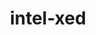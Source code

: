 ---
title: "intel-xed"
layout: cache
category: package
meta: {"versions": ["2019.03.01", "12.0.1"], "compilers": ["gcc@8.3.1", "gcc@9.3.0", "gcc@8.1.0", "gcc@7.5.0", "gcc@7.3.1", "gcc@8.4.1", "gcc@7.3.0", "gcc@10.3.0", "gcc@7.4.0"]}
spec_files: 
 - "intel-xed@2019.03.01%gcc@7.5.0~debug arch=linux-ubuntu18.04-x86_64": spec-0.json
 - "intel-xed@2019.03.01%gcc@9.3.0~debug arch=linux-ubuntu20.04-x86_64": spec-1.json
 - "intel-xed@12.0.1%gcc@7.5.0~debug~pic patches=acffa07 arch=linux-ubuntu18.04-x86_64": spec-2.json
 - "intel-xed@2019.03.01%gcc@7.4.0~debug arch=linux-ubuntu18.04-x86_64": spec-3.json
 - "intel-xed@2019.03.01%gcc@8.1.0~debug arch=linux-rhel7-x86_64": spec-4.json
 - "intel-xed@12.0.1%gcc@8.3.1~debug~pic patches=acffa07 arch=linux-rhel8-x86_64": spec-5.json
 - "intel-xed@2019.03.01%gcc@7.3.0~debug arch=linux-rhel7-x86_64": spec-6.json
 - "intel-xed@2019.03.01%gcc@7.3.0~debug arch=linux-ubuntu18.04-x86_64": spec-7.json
 - "intel-xed@12.0.1%gcc@10.3.0~debug~pic patches=acffa07 arch=linux-ubuntu21.04-x86_64": spec-8.json
 - "intel-xed@2019.03.01%gcc@7.3.0~debug arch=linux-centos7-x86_64": spec-9.json
 - "intel-xed@2019.03.01%gcc@7.3.0~debug arch=linux-rhel8-x86_64": spec-10.json
 - "intel-xed@12.0.1%gcc@7.5.0~debug~pic arch=linux-ubuntu18.04-x86_64": spec-11.json
 - "intel-xed@12.0.1%gcc@9.3.0~debug~pic patches=acffa07 arch=linux-ubuntu20.04-x86_64": spec-12.json
 - "intel-xed@12.0.1%gcc@8.1.0~debug~pic patches=acffa07 arch=linux-rhel7-x86_64": spec-13.json
 - "intel-xed@12.0.1%gcc@7.3.1~debug~pic patches=acffa07 arch=linux-amzn2-x86_64": spec-14.json
 - "intel-xed@2019.03.01%gcc@8.1.0~debug arch=linux-centos7-x86_64": spec-15.json
 - "intel-xed@2019.03.01%gcc@8.3.1~debug arch=linux-centos8-x86_64": spec-16.json
 - "intel-xed@12.0.1%gcc@8.3.1~debug~pic arch=linux-rhel8-x86_64": spec-17.json
 - "intel-xed@2019.03.01%gcc@8.3.1~debug arch=linux-rhel8-x86_64": spec-18.json
 - "intel-xed@2019.03.01%gcc@7.3.0~debug arch=linux-centos8-x86_64": spec-19.json
 - "intel-xed@2019.03.01%gcc@7.5.0~debug arch=linux-ubuntu18.04-x86_64": spec-20.json
 - "intel-xed@12.0.1%gcc@9.3.0~debug~pic arch=linux-ubuntu20.04-x86_64": spec-21.json
 - "intel-xed@12.0.1%gcc@9.3.0~debug~pic patches=acffa07 arch=cray-cnl7-haswell": spec-22.json
 - "intel-xed@12.0.1%gcc@9.3.0~debug~pic patches=acffa07 arch=linux-rhel7-x86_64": spec-23.json
 - "intel-xed@2019.03.01%gcc@8.1.0~debug arch=linux-rhel7-x86_64": spec-24.json
 - "intel-xed@12.0.1%gcc@8.4.1~debug~pic patches=acffa07 arch=linux-rhel8-x86_64": spec-25.json
 - "intel-xed@12.0.1%gcc@8.1.0~debug~pic arch=linux-rhel7-x86_64": spec-26.json

---